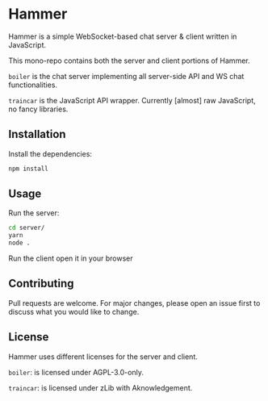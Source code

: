 # Hammer

Hammer is a simple WebSocket-based chat server & client written in JavaScript.

This mono-repo contains both the server and client portions of Hammer.

`boiler` is the chat server implementing all server-side API and WS chat functionalities.

`traincar` is the JavaScript API wrapper. Currently [almost] raw JavaScript, no fancy libraries.

## Installation

Install the dependencies:

```bash
npm install
```

## Usage

Run the server:

```bash
cd server/
yarn
node .
```

Run the client open it in your browser

## Contributing

Pull requests are welcome. For major changes, please open an issue first to discuss what you would like to change.

## License

Hammer uses different licenses for the server and client.

`boiler`: is licensed under AGPL-3.0-only.

`traincar`: is licensed under zLib with Aknowledgement.

